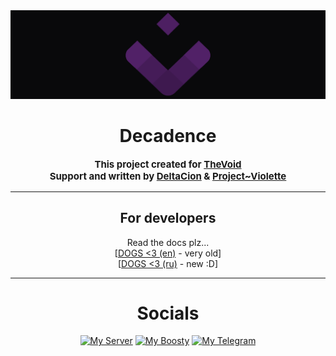 <img src="https://raw.githubusercontent.com/Delta-Factory/.github/refs/heads/main/profile/img/Project_Void.png" alt="Project~Void background">

<H1 align="center">Decadence</H1>

<p align="center" style="font-size: 15px">
    <b>
    This project created for <a href="https://discord.gg/B49BVyDCAr">TheVoid</a>
        <br>
		Support and written by <a href="https://github.com/Nionim">DeltaCion</a>
		&
		<a href="https://discord.gg/MEBkvJbe4P">Project~Violette</a>
    </b>
</p>

---

<H2 align="center">For developers</H2>

<p align="center">
    Read the docs plz...
	<br>
	[<a href="docs/en/raws/WhatIsIt.md">DOGS <3 (en)</a> - very old]
	<br>
	[<a href="docs/ru/raws/WhatIsIt.md">DOGS <3 (ru)</a> - new :D]
</p>

---
<H1 align="center">Socials</H1>

<p align="center">
  <a href="https://discord.gg/MEBkvJbe4P" target="_blank">
    <img alt="My Server" src="https://img.shields.io/badge/P._Violette-white?style=for-the-badge&logo=discord&logoColor=white&logoSize=64&label=%20&labelColor=5c32a8&color=242323&link=https%3A%2F%2Fdiscord.gg%2FMEBkvJbe4P"></a>
  <a href="https://boosty.to/nionim" target="_blank">
    <img alt="My Boosty" src="https://img.shields.io/badge/DeltaCion-white?style=for-the-badge&logo=boosty&logoColor=white&logoSize=64&label=%20&labelColor=ed7315&color=242323&link=https%3A%2F%2Fboosty.to%2Fnionim"></a>
  <a href="https://t.me/projectviolette" target="_blank">
    <img alt="My Telegram" src="https://img.shields.io/badge/P._Violette-white?style=for-the-badge&logo=telegram&logoColor=white&logoSize=64&label=%20&labelColor=00aeff&color=242323&link=https%3A%2F%2Ft.me%2Fprojectviolette"></a>
</p>
